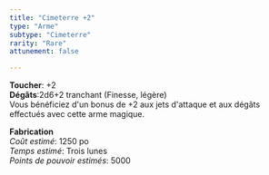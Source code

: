 ```yaml
---
title: "Cimeterre +2"
type: "Arme"
subtype: "Cimeterre"
rarity: "Rare"
attunement: false

---
```

**Toucher**: +2  
**Dégâts**:2d6+2 tranchant (Finesse, légère)  
Vous bénéficiez d'un bonus de +2 aux jets d'attaque et aux dégâts effectués avec cette arme magique.  

**Fabrication**  
*Coût estimé*: 1250 po  
*Temps estimé*: Trois lunes  
*Points de pouvoir estimés*: 5000  
